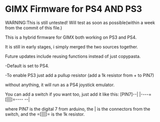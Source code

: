 GIMX Firmware for PS4 AND PS3
====
WARNING:This is still untested! Will test as soon as possible(within a week from the commit of this file.)

This is a hybrid firmware for GIMX both working on PS3 and PS4.

It is still in early stages, i simply merged the two sources together.

Future updates include reusing functions instead of just copypasta.

-Default is set to PS4. 

-To enable PS3 just add a pullup resistor (add a 1k resistor from + to PIN7)
 
 without anything, it will run as a PS4 joystick emulator.
 
 You can add a switch if you want too, just add it like this:
 [PIN7]--|
         |----=[|||]=----
       --|
  
  where PIN7 is the digital 7 from arduino, the | is the connectors from the switch, and the =[|||]= is the 1k resistor.
